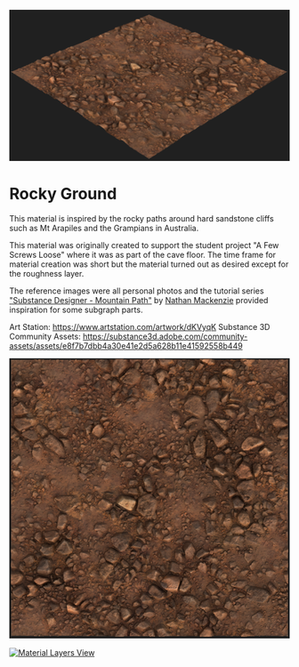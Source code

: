 [![Perspective View](RockyGround_Perspective.png 'Perspective View')](RockyGround_Perspective.png)

# Rocky Ground

This material is inspired by the rocky paths around hard sandstone cliffs such as Mt Arapiles and the Grampians in Australia.

This material was originally created to support the student project "A Few Screws Loose" where it was as part of the cave floor. The time frame for material creation was short but the material turned out as desired except for the roughness layer.

The reference images were all personal photos and the tutorial series ["Substance Designer - Mountain Path"](https://www.youtube.com/playlist?list=PLJqG6MA-Og_J2AVtONYMGRZVVjXBbxWqR) by [Nathan Mackenzie](https://www.artstation.com/nathanmackenzie) provided inspiration for some subgraph parts.

Art Station: https://www.artstation.com/artwork/dKVyqK
Substance 3D Community Assets: https://substance3d.adobe.com/community-assets/assets/e8f7b7dbb4a30e41e2d5a628b11e41592558b449

[![Top Orthographic View](RockyGround_Top.png 'Top Orthographic View')](RockyGround_Top.png)

[![Material Layers View](MaterialLayers.png 'Material Layers View')](MaterialLayers.png)
